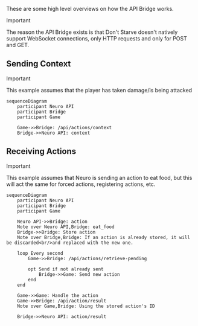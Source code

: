 These are some high level overviews on how the API Bridge works.

> [!IMPORTANT]
> The reason the API Bridge exists is that Don't Starve doesn't natively support WebSocket connections, only HTTP requests and only for POST and GET.

## Sending Context

> [!IMPORTANT]
> This example assumes that the player has taken damage/is being attacked

```mermaid
sequenceDiagram
    participant Neuro API
    participant Bridge
    participant Game

    Game->>Bridge: /api/actions/context
    Bridge->>Neuro API: context
```

## Receiving Actions

> [!IMPORTANT]
> This example assumes that Neuro is sending an action to eat food,
> but this will act the same for forced actions, registering actions, etc.

```mermaid
sequenceDiagram
    participant Neuro API
    participant Bridge
    participant Game

    Neuro API->>Bridge: action
    Note over Neuro API,Bridge: eat_food
    Bridge->>Bridge: Store action
    Note over Bridge,Bridge: If an action is already stored, it will be discarded<br/>and replaced with the new one.

    loop Every second
        Game->>Bridge: /api/actions/retrieve-pending

        opt Send if not already sent
            Bridge->>Game: Send new action
        end
    end

    Game->>Game: Handle the action
    Game->>Bridge: /api/action/result
    Note over Game,Bridge: Using the stored action's ID

    Bridge->>Neuro API: action/result
```
